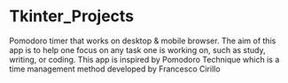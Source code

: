 # Tkinter_Projects
Pomodoro timer that works on desktop & mobile browser. The aim of this app is to help one focus on any task one is working on, such as study, writing, or coding. This app is inspired by Pomodoro Technique which is a time management method developed by Francesco Cirillo
